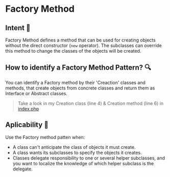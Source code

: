 # Factory Method

## Intent :dart:

Factory Method defines a method that can be used for creating objects without the direct constructor
(```new``` operator). The subclasses can override this method to change the classes of the objects 
will be created.

## How to identify a Factory Method Pattern? :mag:

You can identify a Factory method by their 'Creaction' classes and methods, that create objects from concrete classes and return them as Interface or Abstract classes.

> Take a look in my Creation class (line 4) & Creation method (line 6) in [index.php](index.php) 

## Aplicability :memo:

Use the Factory method patten when:

* A class can't anticipate the class of objects it must create.
* A class wants its subclasses to specify the objects it creates.
* Classes delegate responsibility to one or several helper subclasses, and you want to localize the knowledge of which helper subclass is the delegate.